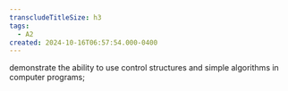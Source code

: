 ```yaml
---
transcludeTitleSize: h3
tags:
  - A2
created: 2024-10-16T06:57:54.000-0400
---
```

demonstrate the ability to use control structures and simple algorithms in computer programs;